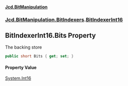 #### [Jcd.BitManipulation](index.md 'index')
### [Jcd.BitManipulation.BitIndexers](Jcd.BitManipulation.BitIndexers.md 'Jcd.BitManipulation.BitIndexers').[BitIndexerInt16](Jcd.BitManipulation.BitIndexers.BitIndexerInt16.md 'Jcd.BitManipulation.BitIndexers.BitIndexerInt16')

## BitIndexerInt16.Bits Property

The backing store

```csharp
public short Bits { get; set; }
```

#### Property Value
[System.Int16](https://docs.microsoft.com/en-us/dotnet/api/System.Int16 'System.Int16')